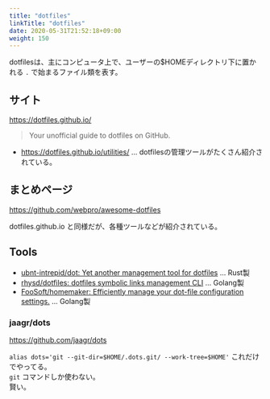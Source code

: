 ```yaml
---
title: "dotfiles"
linkTitle: "dotfiles"
date: 2020-05-31T21:52:18+09:00
weight: 150
---
```


dotfilesは、主にコンピュータ上で、ユーザーの$HOMEディレクトリ下に置かれる `.` で始まるファイル類を表す。

## サイト

https://dotfiles.github.io/

> Your unofficial guide to dotfiles on GitHub.

- https://dotfiles.github.io/utilities/ ... dotfilesの管理ツールがたくさん紹介されている。

## まとめページ

https://github.com/webpro/awesome-dotfiles

dotfiles.github.io と同様だが、各種ツールなどが紹介されている。

## Tools

- [ubnt-intrepid/dot: Yet another management tool for dotfiles](https://github.com/ubnt-intrepid/dot) ... Rust製
- [rhysd/dotfiles: dotfiles symbolic links management CLI](https://github.com/rhysd/dotfiles) ... Golang製
- [FooSoft/homemaker: Efficiently manage your dot-file configuration settings.](https://github.com/FooSoft/homemaker) ... Golang製

### jaagr/dots

https://github.com/jaagr/dots

`alias dots='git --git-dir=$HOME/.dots.git/ --work-tree=$HOME'` これだけでやってる。  
`git` コマンドしか使わない。  
賢い。
